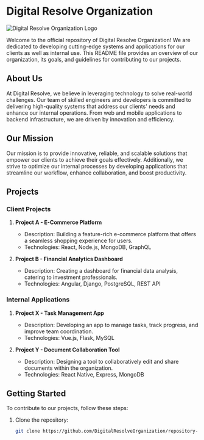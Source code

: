 # Digital Resolve Organization

![Digital Resolve Organization Logo](logo.png)

Welcome to the official repository of Digital Resolve Organization! We are dedicated to developing cutting-edge systems and applications for our clients as well as internal use. This README file provides an overview of our organization, its goals, and guidelines for contributing to our projects.

## About Us

At Digital Resolve, we believe in leveraging technology to solve real-world challenges. Our team of skilled engineers and developers is committed to delivering high-quality systems that address our clients' needs and enhance our internal operations. From web and mobile applications to backend infrastructure, we are driven by innovation and efficiency.

## Our Mission

Our mission is to provide innovative, reliable, and scalable solutions that empower our clients to achieve their goals effectively. Additionally, we strive to optimize our internal processes by developing applications that streamline our workflow, enhance collaboration, and boost productivity.

## Projects

### Client Projects

1. **Project A - E-Commerce Platform**
   - Description: Building a feature-rich e-commerce platform that offers a seamless shopping experience for users.
   - Technologies: React, Node.js, MongoDB, GraphQL

2. **Project B - Financial Analytics Dashboard**
   - Description: Creating a dashboard for financial data analysis, catering to investment professionals.
   - Technologies: Angular, Django, PostgreSQL, REST API

### Internal Applications

1. **Project X - Task Management App**
   - Description: Developing an app to manage tasks, track progress, and improve team coordination.
   - Technologies: Vue.js, Flask, MySQL

2. **Project Y - Document Collaboration Tool**
   - Description: Designing a tool to collaboratively edit and share documents within the organization.
   - Technologies: React Native, Express, MongoDB

## Getting Started

To contribute to our projects, follow these steps:

1. Clone the repository:
   ```bash
   git clone https://github.com/DigitalResolveOrganization/repository-name.git
